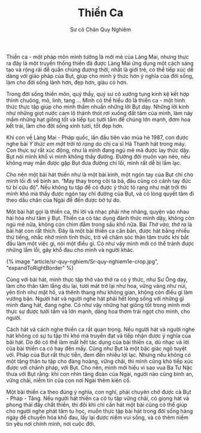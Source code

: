 ﻿---
title: Thiền Ca
author: Sư cô Chân Quy Nghiêm
---

Thiền ca - một pháp môn mình tưởng là mới mẻ của Làng Mai, nhưng thực ra đây là một truyền thống thiền đã được Làng Mai ứng dụng một cách sáng tạo và rộng rãi để quần chúng đương thời, nhất là giới trẻ, có thể tiếp xúc dễ dàng với giáo pháp của Bụt, giúp cho mình ý thức hơn ý nghĩa của đời sống, làm cho đời sống lành hơn, đẹp hơn, giàu có hơn.

Trong đời sống thiền môn, quý thầy, quý sư cô xướng tụng kinh kệ kết hợp thỉnh chuông, mõ, linh, tang ... Mình có thể hiểu đó là thiền ca - một hình thức thực tập giúp cho mình thấm nhuần những lời Bụt dạy. Những lời kinh như những giọt nước cam lộ thánh thót rơi xuống đất tâm của mình, làm nảy mầm những hạt giống tốt và tiếp tục tưới tẩm để chúng lớn mạnh, đơm hoa kết trái, làm cho đời sống xinh tươi, tốt đẹp hơn.

Khi con về Làng Mai - Pháp quốc, lần đầu tiên vào mùa hè 1987, con được nghe bài *Ý thức em mặt trời tỏ rạng* do chị ca sĩ Hà Thanh hát trong máy. Con thực sự rất xúc động, như là mình đang ngủ mê mà được lay thức dậy. Bụt nói mình khổ vì mình không thấy đường. Đường đời muôn vạn nẻo, nếu không may mắn được gặp Bụt đưa đường chỉ lối, mình rất dễ bị lầm lạc.

Cho nên một bài hát thiền như là một bài kinh, một ngón tay của Bụt chỉ cho mình lối đi về bình an. “May thay trong cõi ta bà, đâu cũng có cánh tay đức từ bi cứu độ”. Nếu không tu tập để có được ý thức tỏ rạng như mặt trời thì mình khó mà  thấy được ngón tay chỉ đường của Bụt, và có lòng quyết tâm đi theo dấu chân của Ngài để đến được bờ tự do.

Một bài hát gọi là thiền ca, thì lời và nhạc phải nhẹ nhàng, quyện vào nhau hài hòa như tâm ý Bụt. Thiền ca có tác dụng đánh thức mình dậy, không còn ngủ mê nữa, không còn chìm đắm trong sầu khổ nữa. Bài *Thở vào, thở ra* là bài hát con rất thích. Đây là một bài thiền ca căn bản, được hát bằng nhiều thứ tiếng, nhắc nhở mình tỉnh thức, trở về chăm sóc thân tâm trước khi bắt đầu làm một việc gì, nói một điều gì. Có như vậy mình mới có thể tránh được những lầm lỗi, gây khổ đau cho mình và người khác.

{% image "article/sr-quy-nghiem/Sr-quy-nghiem1e-crop.jpg", "expandToRightBorder" %}

Cùng với bài hát, mình thực tập thở vào thở ra có ý thức, như Sư Ông dạy, làm cho thân tâm lắng dịu lại, tươi mát trở lại như hoa, vững vàng như núi, yên tĩnh như mặt hồ, và thênh thang như không gian, không còn điều gì làm vướng bận. Người hát và người nghe hát phải hết lòng sống với những gì mình đang hát, đang nghe. Có như vậy những hạt giống tốt trong mình mới thực sự được tưới tẩm và lớn mạnh, dâng hoa thơm trái ngọt cho mình, cho người.

Cách hát và cách nghe thiền ca rất quan trọng. Nếu người hát và người nghe hát không có sự tu tập thì khó mà truyền đạt và tiếp nhận được ý nghĩa của bài hát. Do đó có thể làm mất hết tác dụng của bài thiền ca, dù nhạc và lời của bài thiền ca có hay đến mấy. Cũng như Bụt là một bậc giác ngộ tuyệt vời. Pháp của Bụt rất thực tiễn, đem đến nhiều lợi lạc. Nhưng nếu không có một tăng thân tu tập cho đàng hoàng, vững chãi, thì mình cũng khó tiếp xúc được với chánh pháp, với Bụt. Cho nên, mình mới hiểu vì sao vua Ba Tư Nặc thưa với Bụt rằng: khi con nhìn tăng đoàn của Ngài, người nào cũng bình an, vững chãi, niềm tin của con nơi Ngài thêm kiên cố.

Một bài thiền ca theo đúng ý nghĩa, con nghĩ, phải chuyên chở được cả Bụt - Pháp - Tăng. Nếu người hát thiền ca có tu tập vững chãi, có giọng hát và phong thái đầy chất thiền, thì đôi khi chỉ cần hát một bài cũng có thể giúp cho người nghe phát tâm tu học, muốn thực tập bài hát trong đời sống hàng ngày để chuyển hóa khổ đau, lấy lại được niềm vui sống, và có thêm niềm tin yêu nơi chính mình, nơi cuộc đời.
